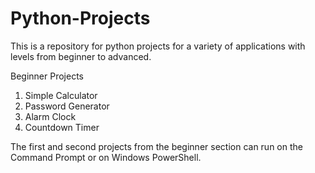 # Python-Projects
This is a repository for python projects for a variety of applications with levels from beginner to advanced.

Beginner Projects

1) Simple Calculator
2) Password Generator
3) Alarm Clock
4) Countdown Timer

The first and second projects from the beginner section can run on the Command Prompt or on Windows PowerShell.
